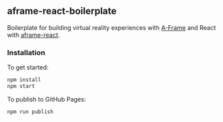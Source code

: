 ## aframe-react-boilerplate

Boilerplate for building virtual reality experiences with
[A-Frame](https://aframe.io) and React with
[aframe-react](https://github.com/ngokevin/aframe-react).

### Installation

To get started:

```bash
npm install
npm start
```

To publish to GitHub Pages:

```bash
npm run publish
```

